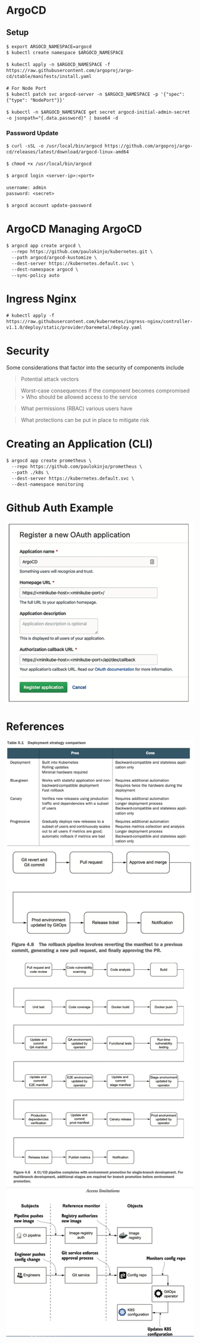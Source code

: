# ArgoCD


## Setup
```shell
$ export ARGOCD_NAMESPACE=argocd
$ kubectl create namespace $ARGOCD_NAMESPACE

$ kubectl apply -n $ARGOCD_NAMESPACE -f https://raw.githubusercontent.com/argoproj/argo-cd/stable/manifests/install.yaml

# For Node Port
$ kubectl patch svc argocd-server -n $ARGOCD_NAMESPACE -p '{"spec": {"type": "NodePort"}}'

$ kubectl -n $ARGOCD_NAMESPACE get secret argocd-initial-admin-secret -o jsonpath="{.data.password}" | base64 -d

```

### Password Update
```shell
$ curl -sSL -o /usr/local/bin/argocd https://github.com/argoproj/argo-cd/releases/latest/download/argocd-linux-amd64

$ chmod +x /usr/local/bin/argocd

$ argocd login <server-ip>:<port>

username: admin
password: <secret>

$ argocd account update-password
```

# ArgoCD Managing ArgoCD
```
$ argocd app create argocd \
  --repo https://github.com/paulokinjo/kubernetes.git \
  --path argocd/argocd-kustomize \
  --dest-server https://kubernetes.default.svc \
  --dest-namespace argocd \
  --sync-policy auto

```

# Ingress Nginx
```
# kubectl apply -f https://raw.githubusercontent.com/kubernetes/ingress-nginx/controller-v1.1.0/deploy/static/provider/baremetal/deploy.yaml
```

# Security
Some considerations that factor into the security of components include

> Potential attack vectors

> Worst-case consequences if the component becomes compromised > Who should be allowed access to the service

> What permissions (RBAC) various users have

> What protections can be put in place to mitigate risk

# Creating an Application (CLI)
```
$ argocd app create prometheus \
  --repo https://github.com/paulokinjo/prometheus \
  --path ./k8s \
  --dest-server https://kubernetes.default.svc \
  --dest-namespace monitoring
```

# Github Auth Example
<img src="github_auth.png" />

# References
<img src="./DeploymentStrategyConsiderations.png" />
<img src="RollbackPipeline.png" />
<img src="GitOpsCICD.png" />
<img src="AccessLimitation.png" />